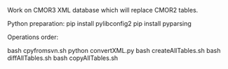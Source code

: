 Work on CMOR3 XML database which will replace CMOR2 tables.

Python preparation:
pip install pylibconfig2
pip install pyparsing

Operations order:

bash cpyfromsvn.sh
python convertXML.py
bash createAllTables.sh
bash diffAllTables.sh
bash copyAllTables.sh
